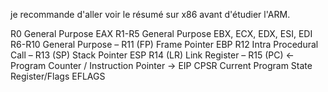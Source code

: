 je recommande d'aller voir le résumé sur x86 avant d'étudier l'ARM.




R0	General Purpose	EAX
R1-R5	General Purpose	EBX, ECX, EDX, ESI, EDI
R6-R10	General Purpose	–
R11 (FP)	Frame Pointer	EBP
R12	Intra Procedural Call	–
R13 (SP)	Stack Pointer	ESP
R14 (LR)	Link Register	–
R15 (PC)	<- Program Counter / Instruction Pointer ->	EIP
CPSR	Current Program State Register/Flags	EFLAGS
